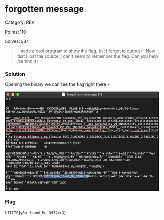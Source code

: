 # forgotten message

Category: REV

Points: 110

Solves: 534

>I made a cool program to show the flag, but i forgot to output it! Now that I lost the source, I can't seem to remember the flag. Can you help me find it?

### Solution

Opening the binary we can see the flag right there :skull:

![Curl](/images/forgotten%20message.png)

### Flag

```LITCTF{y0u_found_Me_3932cc3}```


